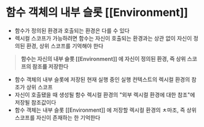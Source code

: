 # 함수 객체의 내부 슬롯 [[Environment]]

- 함수가 정의된 환경과 호출되는 환경은 다를 수 있다
- 렉시컬 스코프가 가능하려면 함수는 자신이 호출되는 환경과는 상관 없이 자신이 정의된 환경, 상위 스코프를 기억해야 한다

> **함수는 자신의 내부 슬롯 [[Environment]] 에 자신이 정의된 환경, 즉 상위 스코프의 참조를 저장한다**

- 함수 객체의 내부 슬롯에 저장된 현재 실행 중인 실행 컨텍스트의 렉시컬 환경의 참조가 상위 스코프
- 자신이 호출됐을 때 생성될 함수 렉시컬 환경의 "외부 렉시컬 환경에 대한 참조"에 저장될 참조값이다
- 함수 객체는 내부 슬롯 [[Environment]] 에 저장할 렉시컬 환경의 ㅊ마조, 즉 상위 스코프를 자신이 존재하는 한 기억한다
